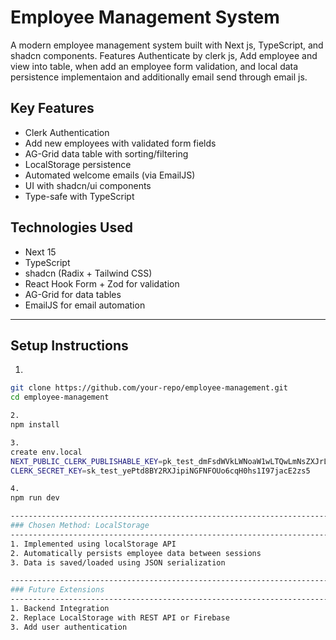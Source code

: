 # Employee Management System

A modern employee management system built with Next js, TypeScript, and shadcn components. Features Authenticate by clerk js,  Add employee and view into table, when add an employee form validation, and local data persistence implementaion and additionally email send through email js.

## Key Features
- Clerk Authentication
- Add new employees with validated form fields
- AG-Grid data table with sorting/filtering
- LocalStorage persistence
- Automated welcome emails (via EmailJS)
- UI with shadcn/ui components
- Type-safe with TypeScript


## Technologies Used
- Next 15
- TypeScript
- shadcn (Radix + Tailwind CSS)
- React Hook Form + Zod for validation
- AG-Grid for data tables
- EmailJS for email automation

-------------------------------------------------------------------------------------------------------------
## Setup Instructions

1.
```bash
git clone https://github.com/your-repo/employee-management.git
cd employee-management

2.
npm install

3.
create env.local
NEXT_PUBLIC_CLERK_PUBLISHABLE_KEY=pk_test_dmFsdWVkLWNoaW1wLTQwLmNsZXJrLmFjY291bnRzLmRldiQ
CLERK_SECRET_KEY=sk_test_yePtd8BY2RXJipiNGFNFOUo6cqH0hs1I97jacE2zs5

4.
npm run dev

--------------------------------------------------------------------------------------------------------------
### Chosen Method: LocalStorage
--------------------------------------------------------------------------------------------------------------
1. Implemented using localStorage API
2. Automatically persists employee data between sessions
3. Data is saved/loaded using JSON serialization

-------------------------------------------------------------------------------------------------------------
### Future Extensions
-------------------------------------------------------------------------------------------------------------
1. Backend Integration
2. Replace LocalStorage with REST API or Firebase
3. Add user authentication